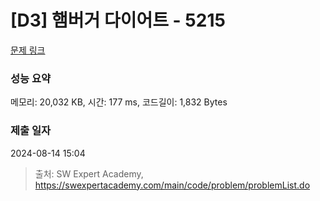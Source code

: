 # [D3] 햄버거 다이어트 - 5215 

[문제 링크](https://swexpertacademy.com/main/code/problem/problemDetail.do?contestProbId=AWT-lPB6dHUDFAVT) 

### 성능 요약

메모리: 20,032 KB, 시간: 177 ms, 코드길이: 1,832 Bytes

### 제출 일자

2024-08-14 15:04



> 출처: SW Expert Academy, https://swexpertacademy.com/main/code/problem/problemList.do